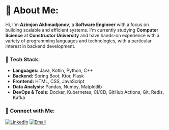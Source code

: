 # 💫 About Me:

Hi, I'm **Azimjon Akhmadjonov**, a **Software Engineer** with a focus on building scalable and efficient systems. I'm currently studying **Computer Science** at **Constructor University** and have hands-on experience with a variety of programming languages and technologies, with a particular interest in backend development.

### 🚀 Tech Stack:
- **Languages:** Java, Kotlin, Python, C++
- **Backend:** Spring Boot, Ktor, Flask
- **Frontend:** HTML, CSS, JavaScript
- **Data Analysis:** Pandas, Numpy, Matplotlib
- **DevOps & Tools:** Docker, Kubernetes, CI/CD, GitHub Actions, Git, Redis, Kafka

### 🔗 Connect with Me:
[![LinkedIn](https://img.shields.io/badge/LinkedIn-Connect-blue)](https://www.linkedin.com/in/azimjon-akhmadjonov/)
[![Email](https://img.shields.io/badge/Email-Contact-red)](mailto:azimjon.works@gmail.com)
